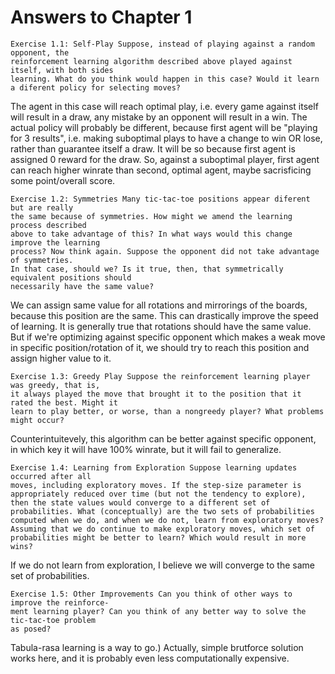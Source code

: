 # Answers to Chapter 1

    Exercise 1.1: Self-Play Suppose, instead of playing against a random opponent, the
    reinforcement learning algorithm described above played against itself, with both sides
    learning. What do you think would happen in this case? Would it learn a diferent policy for selecting moves?

The agent in this case will reach optimal play, i.e. every game against itself will result in a draw, any mistake by an opponent will result in a win.
The actual policy will probably be different, because first agent will be "playing for 3 results", i.e. making suboptimal plays to have a change to win OR lose, rather than guarantee itself a draw.
It will be so because first agent is assigned 0 reward for the draw. So, against a suboptimal player, first agent can reach higher winrate than second, optimal agent, maybe sacrisficing some
point/overall score.

    Exercise 1.2: Symmetries Many tic-tac-toe positions appear diferent but are really
    the same because of symmetries. How might we amend the learning process described
    above to take advantage of this? In what ways would this change improve the learning
    process? Now think again. Suppose the opponent did not take advantage of symmetries.
    In that case, should we? Is it true, then, that symmetrically equivalent positions should
    necessarily have the same value?

We can assign same value for all rotations and mirrorings of the boards, because this position are the same. This can drastically improve the speed of learning.
It is generally true that rotations should have the same value. But if we're optimizing against specific opponent which makes a weak move in specific position/rotation of it, we should try
to reach this position and assign higher value to it.

    Exercise 1.3: Greedy Play Suppose the reinforcement learning player was greedy, that is,
    it always played the move that brought it to the position that it rated the best. Might it
    learn to play better, or worse, than a nongreedy player? What problems might occur?

Counterintuitevely, this algorithm can be better against specific opponent, in which key it will have 100% winrate, but it will fail to generalize.

    Exercise 1.4: Learning from Exploration Suppose learning updates occurred after all
    moves, including exploratory moves. If the step-size parameter is appropriately reduced over time (but not the tendency to explore), then the state values would converge to a different set of probabilities. What (conceptually) are the two sets of probabilities computed when we do, and when we do not, learn from exploratory moves? Assuming that we do continue to make exploratory moves, which set of probabilities might be better to learn? Which would result in more wins?

If we do not learn from exploration, I believe we will converge to the same set of probabilities.

    Exercise 1.5: Other Improvements Can you think of other ways to improve the reinforce-
    ment learning player? Can you think of any better way to solve the tic-tac-toe problem
    as posed?

Tabula-rasa learning is a way to go.) Actually, simple brutforce solution works here, and it is probably even less computationally expensive.

